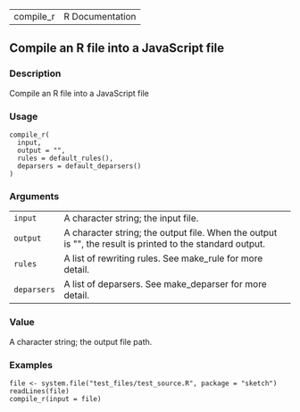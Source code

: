 |            |                 |
|------------|----------------:|
| compile\_r | R Documentation |

## Compile an R file into a JavaScript file

### Description

Compile an R file into a JavaScript file

### Usage

    compile_r(
      input,
      output = "",
      rules = default_rules(),
      deparsers = default_deparsers()
    )

### Arguments

|             |                                                                                                           |
|-------------|-----------------------------------------------------------------------------------------------------------|
| `input`     | A character string; the input file.                                                                       |
| `output`    | A character string; the output file. When the output is "", the result is printed to the standard output. |
| `rules`     | A list of rewriting rules. See make\_rule for more detail.                                                |
| `deparsers` | A list of deparsers. See make\_deparser for more detail.                                                  |

### Value

A character string; the output file path.

### Examples

    file <- system.file("test_files/test_source.R", package = "sketch")
    readLines(file)
    compile_r(input = file)

<link rel="stylesheet" type="text/css" href="../css/md-styles.css"></link>
